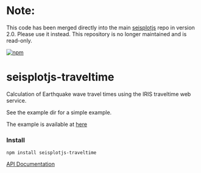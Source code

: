 
# Note:
This code has been merged directly into the main
[seisplotjs](https://github.com/crotwell/seisplotjs)
repo in version 2.0. Please use it instead. This repository
is no longer maintained and is read-only.


[![npm](https://img.shields.io/npm/v/seisplotjs-traveltime.svg)](https://www.npmjs.com/package/seisplotjs-traveltime)

# seisplotjs-traveltime

Calculation of Earthquake wave travel times using the IRIS traveltime web service.


See the example dir for a simple example.


The example is available at [here](http://www.seis.sc.edu/~crotwell/seisplotjs_demo/seisplotjs-traveltime/)


### Install

```
npm install seisplotjs-traveltime
```

[API Documentation](http://www.seis.sc.edu/software/seisplotjs/traveltime/)

